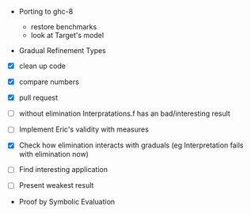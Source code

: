 - Porting to ghc-8
  - restore benchmarks
  - look at Target's model

- Gradual Refinement Types
 - [x] clean up code
 - [x] compare numbers
 - [x] pull request 
 - [ ] without elimination Interpratations.f has an bad/interesting result
 - [ ] Implement Eric's validity with measures 
 - [x] Check how elimination interacts with graduals (eg Interpretation fails with elimination now)
 - [ ] Find interesting application
 - [ ] Present weakest result 


- Proof by Symbolic Evaluation 